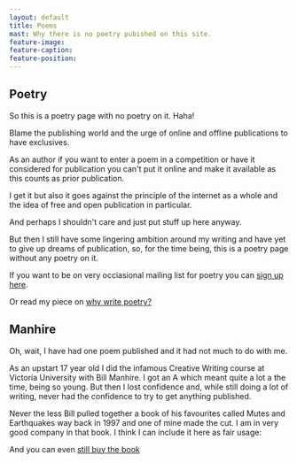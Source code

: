 ```yaml
---
layout: default
title: Poems
mast: Why there is no poetry pubished on this site.
feature-image:
feature-caption:
feature-position:
---
```



## Poetry

So this is a poetry page with no poetry on it. Haha!

Blame the publishing world and the urge of online and offline publications to have exclusives.

As an author if you want to enter a poem in a competition or have it considered for publication you can't put it online and make it available as this counts as prior publication.

I get it but also it goes against the principle of the internet as a whole and the idea of free and open publication in particular.

And perhaps I shouldn't care and just put stuff up here anyway.

But then I still have some lingering ambition around my writing and have yet to give up dreams of publication, so, for the time being, this is a poetry page without any poetry on it.

If you want to be on very occiasional mailing list for poetry you can [sign up here](https://tinyletter.com/allenoleary).

Or read my piece on [why write poetry?](/articles/why-write-poetry.html)

## Manhire

Oh, wait, I have had one poem published and it had not much to do with me.

As an upstart 17 year old I did the infamous Creative Writing course at Victoria University with Bill Manhire. I got an A which meant quite a lot a the time, being so young. But then I lost confidence and, while still doing a lot of writing, never had the confidence to try to get anything published.

Never the less Bill pulled together a book of his favourites called Mutes and Earthquakes way back in 1997 and one of mine made the cut. I am in very good company in that book. I think I can include it here as fair usage:



And you can even [still buy the book](https://www.amazon.co.uk/Mutes-earthquakes-Manhires-creative-Victoria/dp/0864733186)
